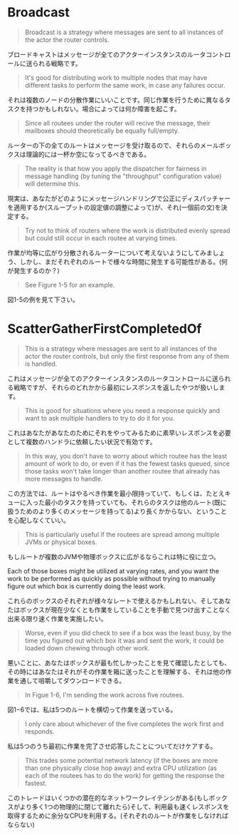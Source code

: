 # Broadcast

> Broadcast is a strategy where messages are sent to all instances of the actor the router controls.

ブロードキャストはメッセージが全てのアクターインスタンスのルータコントロールに送られる戦略です。

> It's good for distributing work to multiple nodes that may have different tasks to perform the same work, in case any failures occur.

それは複数のノードの分散作業にいいことです。同じ作業を行うために異なるタスクを持つかもしれない。場合によっては何か障害を起こす。


> Since all routees under the router will recive the message, their mailboxes should theoretically be equally full/empty.

ルーターの下の全てのルートはメッセージを受け取るので、それらのメールボックスは理論的には一杯か空になってるべきである。

> The reality is that how you apply the dispatcher for fairness in message handling (by tuning the "throughput" configuration value) will determine this.

現実は、あなたがどのようにメッセージハンドリングで公正にディスパッチャーを適用するか(スループットの設定値の調整によって)が、それ(一個前の文)を決定する。

> Try not to think of routers where the work is distributed evenly spread but could still occur in each routee at varying times.

作業が均等に広がり分散されるルーターについて考えないようにしてみましょう、しかし、まだそれぞれのルートで様々な時間に発生する可能性がある。(何が発生するのか？)

> See Figure 1-5 for an example.

図1-5の例を見て下さい。

# ScatterGatherFirstCompletedOf

> This is a strategy where messages are sent to all instances of the actor the router controls, but only the first response from any of them is handled.

これはメッセージが全てのアクターインスタンスのルータコントロールに送られる戦略ですが、それらのどれかから最初にレスポンスを返したやつが扱いします。

> This is good for situations where you need a response quickly and want to ask multiple handlers to try to do it for you.

これはあなたがあなたのためにそれをやってみるために素早いレスポンスを必要として複数のハンドラに依頼したい状況で有効です。

> In this way, you don't have to worry about which routee has the least amount of work to do, or even if it has the fewest tasks queued, since those tasks won't take longer than another routee that already has more messages to handle.

この方法では、ルートはやるべき作業を最小限持っていて、もしくは、たとえキューに入った最小のタスクを持っていても、それらのタスクは他のルート(既に扱うためのより多くのメッセージを持ってる)より長くかからない、ということを心配しなくていい。

> This is particularly useful if the routees are spread among multiple JVMs or physical boxes.

もしルートが複数のJVMや物理ボックスに広がるならこれは特に役に立つ。

Each of those boxes might be utilized at varying rates, and you want the work to be performed as quickly as possible without trying to manually figure out which box is currently doing the least work.

これらのボックスのそれぞれが様々なレートで使えるかもしれない、そしてあなたはボックスが現在少なくとも作業をしていることを手動で見つけ出すことなく出来る限り速く作業を実施したい。

> Worse, even if you did check to see if a box was the least busy, by the time you figured out which box it was and sent the work, it could be loaded down chewing through other work.

悪いことに、あなたはボックスが最も忙しかったことを見て確認したとしても、その時にはあなたはそれがその作業を箱に送ったことを理解する、それは他の作業を通して咀嚼してダウンロードできる。

> In Figue 1-6, I'm sending the work across five routees.

図1−6では、私は5つのルートを横切って作業を送っている。

> I only care about whichever of the five completes the work first and responds.

私は5つのうち最初に作業を完了させ応答したことについてだけケアする。

> This trades some potential network latency (if the boxes are more than one physically close hop away) and extra CPU utilization (as each of the routees has to do the work) for getting the response the fastest.

このトレードはいくつかの潜在的なネットワークレイテンシがある(もしボックスがより多く1つの物理的に閉じて離れたら)そして、利用最も速くレスポンスを取得するために余分なCPUを利用する。(それぞれのルートが作業をしなければならない)











